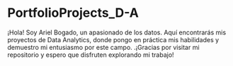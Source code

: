 # PortfolioProjects_D-A
¡Hola! Soy Ariel Bogado, un apasionado de los datos. Aquí encontrarás mis proyectos de Data Analytics, donde pongo en práctica mis habilidades y demuestro mi entusiasmo por este campo. .¡Gracias por visitar mi repositorio y espero que disfruten explorando mi trabajo!
